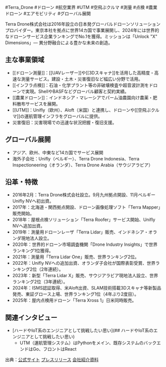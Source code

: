 #Terra_Drone #ドローン #航空業界 #UTM #空飛ぶクルマ #測量 #点検 #農業ドローン #エアモビリティ #グローバル展開

Terra Drone株式会社は2016年設立の日本発グローバルドローンソリューションプロバイダー。東京本社を拠点に世界14カ国で事業展開し、2024年には世界的なドローンサービス企業ランキングでNo.1を獲得。ミッションは「Unlock "X" Dimensions」— 異分野融合による豊かな未来の創造。

## 主な事業領域
- [[ドローン測量]]：[[UAVレーザー]]や[[3Dスキャナ]]を活用した高精度・高速な測量サービス。建設・土木・災害復旧など幅広い分野で活用。
- [[インフラ点検]]：石油・化学プラント等の非破壊検査や超音波計測をドローンで実現。ShellやBASFなどグローバル顧客と契約実績。
- [[農業ドローン]]：インドネシア・マレーシアでパーム油農園向け農薬・肥料散布サービスを展開。
- [[UTM]]：Unifly（欧州）、Aloft（米国）と連携し、ドローンや[[空飛ぶクルマ]]の運航管理インフラをグローバルに提供。
- 災害復旧：災害現場での迅速な状況把握・復旧支援。

## グローバル展開
- アジア、欧州、中東など14カ国でサービス展開
- 海外子会社：Unifly（ベルギー）、Terra Drone Indonesia、Terra Inspectioneering（オランダ）、Terra Drone Arabia（サウジアラビア）

## 沿革・特徴
- 2016年2月：Terra Drone株式会社設立。9月九州拠点開設、11月ベルギーUnifly NVへ初出資。
- 2017年：北海道・関西拠点開設、ドローン画像処理ソフト「Terra Mapper」販売開始。
- 2018年：屋根点検ソリューション「Terra Roofer」サービス開始、Unifly NVへ追加出資。
- 2019年：測量用ドローンレーザ「Terra Lidar」販売、インドネシア・オランダ現地法人設立。
- 2020年：世界的ドローン市場調査機関「Drone Industry Insights」で世界ランキング1位獲得。
- 2021年：測量用「Terra Lidar One」販売、世界ランキング2位。
- 2022年：Unifly NVへの追加出資、オランダ子会社が国際表彰受賞、世界ランキング2位（2年連続）。
- 2023年：新型「Terra Lidar X」販売、サウジアラビア現地法人設立、世界ランキング2位（3年連続）。
- 2024年：ISMS認証取得、米Aloft出資、SLAM技術搭載3Dスキャナ等新製品発売、東証グロース上場、世界ランキング1位（4年ぶり2度目）。
- 2025年：屋内点検用ドローン「Terra Xross 1」日米同時販売。

## 関連インタビュー
- [ハードやIoT系のエンジニアとして挑戦したい思い](## ハードやIoT系のエンジニアとして挑戦したい思い)
	- UTM（運航管理システム）はPythonをメイン、既存システムのバックエンドはGo、フロントはReact

出典：[公式サイト](https://terra-drone.net/company) [プレスリリース](https://prtimes.jp/main/html/searchrlp/company_id/20194) [会社紹介資料](https://speakerdeck.com/terradrone1/terradrone-companyoverview20220405)
